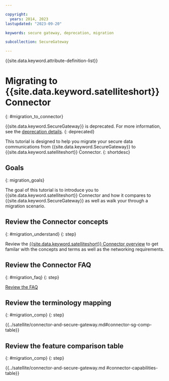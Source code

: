 ```yaml
---

copyright:
  years: 2014, 2023
lastupdated: "2023-09-20"

keywords: secure gateway, deprecation, migration

subcollection: SecureGateway

---
```


{{site.data.keyword.attribute-definition-list}}


# Migrating to {{site.data.keyword.satelliteshort}} Connector
{: #migration_to_connector}

{{site.data.keyword.SecureGateway}} is deprecated. For more information, see the [deprecation details](/docs/SecureGateway?topic=SecureGateway-deprecation).
{: deprecated}

This tutorial is designed to help you migrate your secure data communications from {{site.data.keyword.SecureGateway}} to {{site.data.keyword.satelliteshort}} Connector.
{: shortdesc}


## Goals
{: migration_goals}

The goal of this tutorial is to introduce you to {{site.data.keyword.satelliteshort}} Connector and how it compares to {{site.data.keyword.SecureGateway}} as well as walk your through a migration scenario.

## Review the Connector concepts
{: #migration_understand}
{: step}

Review the [{{site.data.keyword.satelliteshort}} Connector overview](/docs/satellite?topic=satellite-understand-connectors) to get familar with the concepts and terms as well as the networking requirements.

## Review the Connector FAQ
{: #migration_faq}
{: step}

[Review the FAQ](/docs/satellite?topic=satellite-connector-faq)

## Review the terminology mapping
{: #migration_comp}
{: step}

{{../satellite/connector-and-secure-gateway.md#connector-sg-comp-table}}

## Review the feature comparison table
{: #migration_comp}
{: step}

{{../satellite/connector-and-secure-gateway.md #connector-capabilities-table}}

